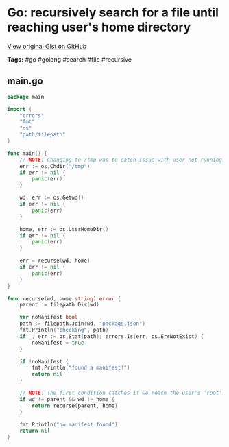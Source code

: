 # Go: recursively search for a file until reaching user's home directory 

[View original Gist on GitHub](https://gist.github.com/Integralist/1e9df4944e366e46471953864858ff7e)

**Tags:** #go #golang #search #file #recursive

## main.go

```go
package main

import (
	"errors"
	"fmt"
	"os"
	"path/filepath"
)

func main() {
	// NOTE: Changing to /tmp was to catch issue with user not running under HOME.
	err := os.Chdir("/tmp")
	if err != nil {
		panic(err)
	}

	wd, err := os.Getwd()
	if err != nil {
		panic(err)
	}

	home, err := os.UserHomeDir()
	if err != nil {
		panic(err)
	}

	err = recurse(wd, home)
	if err != nil {
		panic(err)
	}
}

func recurse(wd, home string) error {
	parent := filepath.Dir(wd)

	var noManifest bool
	path := filepath.Join(wd, "package.json")
	fmt.Println("checking", path)
	if _, err := os.Stat(path); errors.Is(err, os.ErrNotExist) {
		noManifest = true
	}

	if !noManifest {
		fmt.Println("found a manifest!")
		return nil
	}

	// NOTE: The first condition catches if we reach the user's 'root' directory.
	if wd != parent && wd != home {
		return recurse(parent, home)
	}

	fmt.Println("no manifest found")
	return nil
}
```

